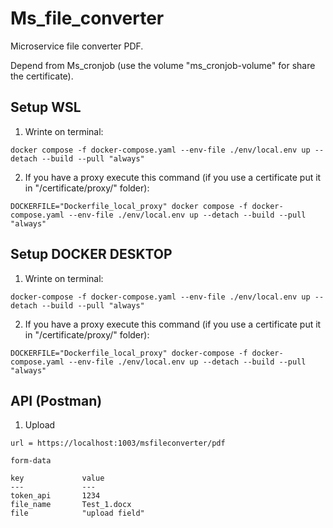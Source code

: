 # Ms_file_converter

Microservice file converter PDF.

Depend from Ms_cronjob (use the volume "ms_cronjob-volume" for share the certificate).

## Setup WSL

1. Wrinte on terminal:

```
docker compose -f docker-compose.yaml --env-file ./env/local.env up --detach --build --pull "always"
```

2. If you have a proxy execute this command (if you use a certificate put it in "/certificate/proxy/" folder):

```
DOCKERFILE="Dockerfile_local_proxy" docker compose -f docker-compose.yaml --env-file ./env/local.env up --detach --build --pull "always"
```

## Setup DOCKER DESKTOP

1. Wrinte on terminal:

```
docker-compose -f docker-compose.yaml --env-file ./env/local.env up --detach --build --pull "always"
```

2. If you have a proxy execute this command (if you use a certificate put it in "/certificate/proxy/" folder):

```
DOCKERFILE="Dockerfile_local_proxy" docker-compose -f docker-compose.yaml --env-file ./env/local.env up --detach --build --pull "always"
```

## API (Postman)

1. Upload

```
url = https://localhost:1003/msfileconverter/pdf

form-data

key             value
---             ---
token_api       1234
file_name       Test_1.docx
file            "upload field"
```

